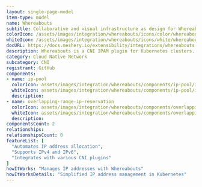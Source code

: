 ```yaml
---
layout: single-page-model
item-type: model
name: Whereabouts
subtitle: Collaborative and visual infrastructure as design for Whereabouts
colorIcon: /assets/images/integration/whereabouts/icons/color/whereabouts-color.svg
whiteIcon: /assets/images/integration/whereabouts/icons/white/whereabouts-white.svg
docURL: https://docs.meshery.io/extensibility/integrations/whereabouts
description: Whereabouts is a CNI IPAM plugin for Kubernetes clusters. It dynamically assigns IP addresses cluster-wide. Features both IPv4 and IPv6 addressing.
category: Cloud Native Network
subcategory: CNI
registrant: GitHub
components: 
- name: ip-pool
  colorIcon: assets/images/integration/whereabouts/components/ip-pool/icons/color/ip-pool-color.svg
  whiteIcon: assets/images/integration/whereabouts/components/ip-pool/icons/white/ip-pool-white.svg
  description: 
- name: overlapping-range-ip-reservation
  colorIcon: assets/images/integration/whereabouts/components/overlapping-range-ip-reservation/icons/color/overlapping-range-ip-reservation-color.svg
  whiteIcon: assets/images/integration/whereabouts/components/overlapping-range-ip-reservation/icons/white/overlapping-range-ip-reservation-white.svg
  description: 
componentsCount: 2
relationships: 
relationshipsCount: 0
featureList: [
  "Automates IP address allocation",
  "Supports IPv4 and IPv6",
  "Integrates with various CNI plugins"
]
howItWorks: "Manages IP addresses with Whereabouts"
howItWorksDetails: "Simplified IP address management in Kubernetes"
---
```

